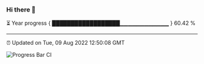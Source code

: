 ### Hi there 👋

⏳ Year progress { ██████████████████▁▁▁▁▁▁▁▁▁▁▁▁ } 60.42 %

---

⏰ Updated on Tue, 09 Aug 2022 12:50:08 GMT

![Progress Bar CI](https://github.com/ZhaoGui/ZhaoGui/workflows/Progress%20Bar%20CI/badge.svg)

